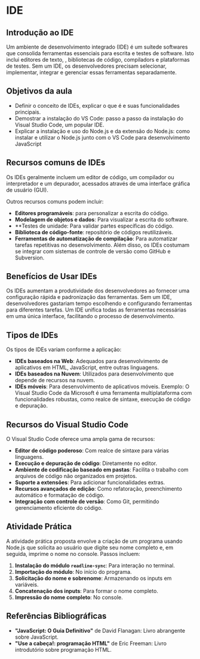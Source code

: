 ﻿# IDE
## Introdução ao IDE
Um ambiente de desenvolvimento integrado (IDE) é um suítede softwares que consolida ferramentas essenciais para escrita e testes de software. Isto inclui editores de texto, , bibliotecas de código, compiladors e plataformas de testes. Sem um IDE, os desenvolvedores precisam selecionar, implementar, integrar e gerenciar essas ferramentas separadamente.

## Objetivos da aula
- Definir o conceito de IDEs, explicar o que é e suas funcionalidades principais.
- Demostrar a instalação do VS Code: passo a passo da instalação do Visual Studio Code, um popular IDE.
- Explicar a instalação e uso do Node.js e da extensão do Node.js: como instalar e utilizar o Node.js junto com o VS Code para desenvolvimento JavaScript

## Recursos comuns de IDEs
Os IDEs geralmente incluem um editor de código, um compilador ou interpretador e um depurador, acessados através de uma interface gráfica de usuário (GUI).

Outros recursos comuns podem incluir:
- **Editores programáveis**: para personalizar a escrita do código.
- **Modelagem de objetos e dados**: Para visualizar a escrita do software.
- **Testes de unidade: Para validar partes específicas do código.
- **Biblioteca de código-fonte**: repositório de códigos reutilizáveis.
- **Ferramentas de automatização de compilação**: Para automatizar tarefas repetitivas no desenvolvimento. Além disso, os IDEs costumam se integrar com sistemas de controle de versão como GitHub e Subversion.

## Benefícios de Usar IDEs

Os IDEs aumentam a produtividade dos desenvolvedores ao fornecer uma configuração rápida e padronização das ferramentas. Sem um IDE, desenvolvedores gastariam tempo escolhendo e configurando ferramentas para diferentes tarefas. Um IDE unifica todas as ferramentas necessárias em uma única interface, facilitando o processo de desenvolvimento.

## Tipos de IDEs

Os tipos de IDEs variam conforme a aplicação:

-   **IDEs baseados na Web**: Adequados para desenvolvimento de aplicativos em HTML, JavaScript, entre outras linguagens.
-   **IDEs baseados na Nuvem**: Utilizados para desenvolvimento que depende de recursos na nuvem.
-   **IDEs móveis**: Para desenvolvimento de aplicativos móveis. Exemplo: O Visual Studio Code da Microsoft é uma ferramenta multiplataforma com funcionalidades robustas, como realce de sintaxe, execução de código e depuração.

## Recursos do Visual Studio Code

O Visual Studio Code oferece uma ampla gama de recursos:

-   **Editor de código poderoso**: Com realce de sintaxe para várias linguagens.
-   **Execução e depuração de código**: Diretamente no editor.
-   **Ambiente de codificação baseado em pastas**: Facilita o trabalho com arquivos de código não organizados em projetos.
-   **Suporte a extensões**: Para adicionar funcionalidades extras.
-   **Recursos avançados de edição**: Como refatoração, preenchimento automático e formatação de código.
-   **Integração com controle de versão**: Como Git, permitindo gerenciamento eficiente do código.

## Atividade Prática

A atividade prática proposta envolve a criação de um programa usando Node.js que solicita ao usuário que digite seu nome completo e, em seguida, imprime o nome no console. Passos incluem:

1.  **Instalação do módulo `readline-sync`**: Para interação no terminal.
2.  **Importação do módulo**: No início do programa.
3.  **Solicitação do nome e sobrenome**: Armazenando os inputs em variáveis.
4.  **Concatenação dos inputs**: Para formar o nome completo.
5.  **Impressão do nome completo**: No console.

## Referências Bibliográficas

-   **"JavaScript: O Guia Definitivo"** de David Flanagan: Livro abrangente sobre JavaScript.
-   **"Use a cabeça!: programação HTML"** de Eric Freeman: Livro introdutório sobre programação HTML.
